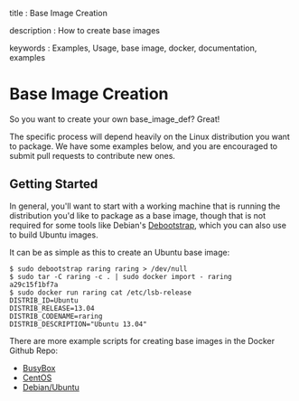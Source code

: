 title
:   Base Image Creation

description
:   How to create base images

keywords
:   Examples, Usage, base image, docker, documentation, examples

Base Image Creation
===================

So you want to create your own base\_image\_def? Great!

The specific process will depend heavily on the Linux distribution you
want to package. We have some examples below, and you are encouraged to
submit pull requests to contribute new ones.

Getting Started
---------------

In general, you'll want to start with a working machine that is running
the distribution you'd like to package as a base image, though that is
not required for some tools like Debian's
[Debootstrap](https://wiki.debian.org/Debootstrap), which you can also
use to build Ubuntu images.

It can be as simple as this to create an Ubuntu base image:

    $ sudo debootstrap raring raring > /dev/null
    $ sudo tar -C raring -c . | sudo docker import - raring
    a29c15f1bf7a
    $ sudo docker run raring cat /etc/lsb-release
    DISTRIB_ID=Ubuntu
    DISTRIB_RELEASE=13.04
    DISTRIB_CODENAME=raring
    DISTRIB_DESCRIPTION="Ubuntu 13.04"

There are more example scripts for creating base images in the Docker
Github Repo:

-   [BusyBox](https://github.com/dotcloud/docker/blob/master/contrib/mkimage-busybox.sh)
-   [CentOS](https://github.com/dotcloud/docker/blob/master/contrib/mkimage-centos.sh)
-   [Debian/Ubuntu](https://github.com/dotcloud/docker/blob/master/contrib/mkimage-debootstrap.sh)


